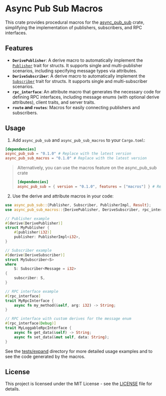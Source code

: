 # Async Pub Sub Macros

This crate provides procedural macros for the [async_pub_sub](../async_pub_sub/README.md) crate, simplifying the implementation of publishers, subscribers, and RPC interfaces.

## Features

*   **`DerivePublisher`**: A derive macro to automatically implement the [`Publisher`](../async_pub_sub/src/publisher/mod.rs) trait for structs. It supports single and multi-publisher scenarios, including specifying message types via attributes.
*   **`DeriveSubscriber`**: A derive macro to automatically implement the [`Subscriber`](../async_pub_sub/src/subscriber/mod.rs) trait for structs. It supports single and multi-subscriber scenarios.
*   **`rpc_interface`**: An attribute macro that generates the necessary code for defining RPC interfaces, including message enums (with optional derive attributes), client traits, and server traits.
*   **`route` and `routes`**: Macros for easily connecting publishers and subscribers.

## Usage

1.  Add `async_pub_sub` and `async_pub_sub_macros` to your `Cargo.toml`:

```toml
[dependencies]
async_pub_sub = "0.1.0" # Replace with the latest version
async_pub_sub_macros = "0.1.0" # Replace with the latest version
```

> Alternatively, you can use the macros feature on the async_pub_sub crate
> ```toml
> [dependencies]
> async_pub_sub = { version = "0.1.0", features = ["macros"] } # Replace with the latest version
> ```

2.  Use the derive and attribute macros in your code:

```rust
use async_pub_sub::{Publisher, Subscriber, PublisherImpl, Result};
use async_pub_sub_macros::{DerivePublisher, DeriveSubscriber, rpc_interface};

// Publisher example
#[derive(DerivePublisher)]
struct MyPublisher {
    #[publisher(i32)]
    publisher: PublisherImpl<i32>,
}

// Subscriber example
#[derive(DeriveSubscriber)]
struct MySubscriber<S> 
where 
    S: Subscriber<Message = i32>
{
    subscriber: S,
}

// RPC interface example
#[rpc_interface]
trait MyRpcInterface {
    async fn my_method(&self, arg: i32) -> String;
}

// RPC interface with custom derives for the message enum
#[rpc_interface(Debug)]
trait MyLoggableRpcInterface {
    async fn get_data(&self) -> String;
    async fn set_data(&mut self, data: String);
}
```

See the [tests/expand](tests/expand/) directory for more detailed usage examples and to see the code generated by the macros.

## License

This project is licensed under the MIT License - see the [LICENSE](./LICENSE) file for details.
